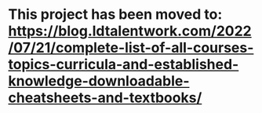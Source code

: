 # This project has been moved to: https://blog.ldtalentwork.com/2022/07/21/complete-list-of-all-courses-topics-curricula-and-established-knowledge-downloadable-cheatsheets-and-textbooks/

